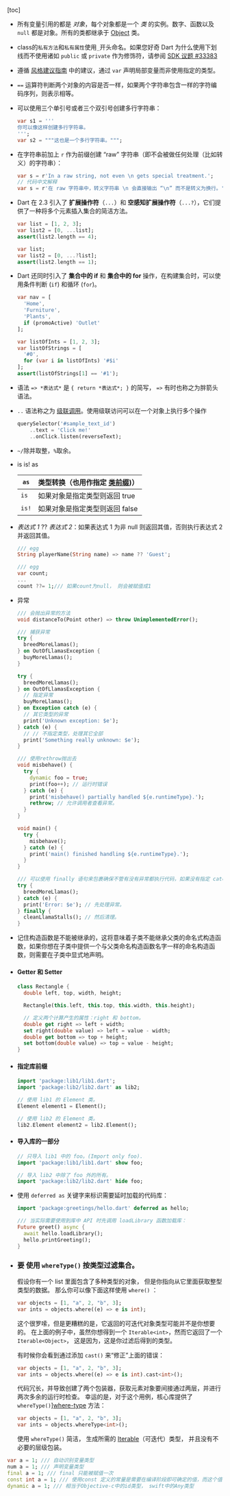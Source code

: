[toc] 
* 所有变量引用的都是 *对象*，每个对象都是一个 *类* 的实例。数字、函数以及 `null` 都是对象。所有的类都继承于 [Object](https://api.dart.dev/stable/dart-core/Object-class.html) 类。

* class的`私有方法`和`私有属性`使用`_`开头命名。如果您好奇 Dart 为什么使用下划线而不使用诸如 `public` 或 `private` 作为修饰符，请参阅 [SDK 议题 #33383](https://github.com/dart-lang/sdk/issues/33383)

* 遵循 [风格建议指南](https://dart.cn/guides/language/effective-dart/design#types) 中的建议，通过 `var` 声明局部变量而非使用指定的类型。

* `==` 运算符判断两个对象的内容是否一样，如果两个字符串包含一样的字符编码序列，则表示相等。

* 可以使用三个单引号或者三个双引号创建多行字符串：

  ```dart
  var s1 = '''
  你可以像这样创建多行字符串。
  ''';
  var s2 = """这也是一个多行字符串。""";
  ```

* 在字符串前加上 `r` 作为前缀创建 “raw” 字符串（即不会被做任何处理（比如转义）的字符串）：

  ```dart
  var s = r'In a raw string, not even \n gets special treatment.';
  // 代码中文解释
  var s = r'在 raw 字符串中，转义字符串 \n 会直接输出 “\n” 而不是转义为换行。';
  ```

* Dart 在 2.3 引入了 **扩展操作符**（`...`）和 **空感知扩展操作符**（`...?`），它们提供了一种将多个元素插入集合的简洁方法。

  ```dart
  var list = [1, 2, 3];
  var list2 = [0, ...list];
  assert(list2.length == 4);
  
  var list;
  var list2 = [0, ...?list];
  assert(list2.length == 1);
  ```

* Dart 还同时引入了 **集合中的 if** 和 **集合中的 for** 操作，在构建集合时，可以使用条件判断 (`if`) 和循环 (`for`)。

  ```dart
  var nav = [
    'Home',
    'Furniture',
    'Plants',
    if (promoActive) 'Outlet'
  ];
  
  var listOfInts = [1, 2, 3];
  var listOfStrings = [
    '#0',
    for (var i in listOfInts) '#$i'
  ];
  assert(listOfStrings[1] == '#1');
  ```

* 语法 `=> *表达式*` 是 `{ return *表达式*; }` 的简写， `=>` 有时也称之为胖箭头语法。

* `..` 语法称之为 [级联调用](https://dart.cn/guides/language/language-tour#cascade-notation-)。使用级联访问可以在一个对象上执行多个操作

  ```dart
  querySelector('#sample_text_id')
      ..text = 'Click me!'
      ..onClick.listen(reverseText);
  ```

* `~/`除并取整，`%`取余。

* is is! as

  | `as`  | 类型转换（也用作指定 [类前缀](https://dart.cn/guides/language/language-tour#specifying-a-library-prefix))） |
  | ----- | ------------------------------------------------------------ |
  | `is`  | 如果对象是指定类型则返回 true                                |
  | `is!` | 如果对象是指定类型则返回 false                               |

* *表达式 1* ?? *表达式 2*：如果表达式 1 为非 null 则返回其值，否则执行表达式 2 并返回其值。

  ```dart
  /// egg
  String playerName(String name) => name ?? 'Guest';
  
  /// egg
  var count;
  ...
  count ??= 1;/// 如果count为null， 则会被赋值成1
  ```

* 异常

  ```dart
  /// 会抛出异常的方法
  void distanceTo(Point other) => throw UnimplementedError();
  
  /// 捕获异常
  try {
    breedMoreLlamas();
  } on OutOfLlamasException {
    buyMoreLlamas();
  }
  
  try {
    breedMoreLlamas();
  } on OutOfLlamasException {
    // 指定异常
    buyMoreLlamas();
  } on Exception catch (e) {
    // 其它类型的异常
    print('Unknown exception: $e');
  } catch (e) {
    // // 不指定类型，处理其它全部
    print('Something really unknown: $e');
  }
  
  /// 使用rethrow抛出去
  void misbehave() {
    try {
      dynamic foo = true;
      print(foo++); // 运行时错误
    } catch (e) {
      print('misbehave() partially handled ${e.runtimeType}.');
      rethrow; // 允许调用者查看异常。
    }
  }
  
  void main() {
    try {
      misbehave();
    } catch (e) {
      print('main() finished handling ${e.runtimeType}.');
    }
  }
  
  /// 可以使用 finally 语句来包裹确保不管有没有异常都执行代码，如果没有指定 catch 语句来捕获异常，则在执行完 finally 语句后再抛出异常：finally 语句会在任何匹配的 catch 语句后执行：
  try {
    breedMoreLlamas();
  } catch (e) {
    print('Error: $e'); // 先处理异常。
  } finally {
    cleanLlamaStalls(); // 然后清理。
  }
  ```

* 记住构造函数是不能被继承的，这将意味着子类不能继承父类的命名式构造函数，如果你想在子类中提供一个与父类命名构造函数名字一样的命名构造函数，则需要在子类中显式地声明。

* #### Getter 和 Setter

  ```dart
  class Rectangle {
    double left, top, width, height;
  
    Rectangle(this.left, this.top, this.width, this.height);
  
    // 定义两个计算产生的属性：right 和 bottom。
    double get right => left + width;
    set right(double value) => left = value - width;
    double get bottom => top + height;
    set bottom(double value) => top = value - height;
  }
  ```

* #### 指定库前缀

  ```dart
  import 'package:lib1/lib1.dart';
  import 'package:lib2/lib2.dart' as lib2;
  
  // 使用 lib1 的 Element 类。
  Element element1 = Element();
  
  // 使用 lib2 的 Element 类。
  lib2.Element element2 = lib2.Element();
  ```

* #### 导入库的一部分

  ```dart
  // 只导入 lib1 中的 foo。(Import only foo).
  import 'package:lib1/lib1.dart' show foo;
  
  // 导入 lib2 中除了 foo 外的所有。
  import 'package:lib2/lib2.dart' hide foo;
  ```
  
* 使用 `deferred as` 关键字来标识需要延时加载的代码库：
  
  ```dart
  import 'package:greetings/hello.dart' deferred as hello;
  
  /// 当实际需要使用到库中 API 时先调用 loadLibrary 函数加载库：
  Future greet() async {
    await hello.loadLibrary();
    hello.printGreeting();
  }
  ```
  
* ### **要** 使用 `whereType()` 按类型过滤集合。

  假设你有一个 list 里面包含了多种类型的对象， 但是你指向从它里面获取整型类型的数据。 那么你可以像下面这样使用 `where()` ：

  ```dart
  var objects = [1, "a", 2, "b", 3];
  var ints = objects.where((e) => e is int);
  ```

  这个很罗嗦，但是更糟糕的是，它返回的可迭代对象类型可能并不是你想要的。 在上面的例子中，虽然你想得到一个 `Iterable<int>`，然而它返回了一个 `Iterable<Object>`， 这是因为，这是你过滤后得到的类型。

  有时候你会看到通过添加 `cast()` 来“修正”上面的错误：

  ```dart
  var objects = [1, "a", 2, "b", 3];
  var ints = objects.where((e) => e is int).cast<int>();
  ```

  代码冗长，并导致创建了两个包装器，获取元素对象要间接通过两层，并进行两次多余的运行时检查。 幸运的是，对于这个用例，核心库提供了 `whereType()`][where-type](https://api.dartlang.org/stable/dart-core/Iterable/whereType.html) 方法：

  ```dart
  var objects = [1, "a", 2, "b", 3];
  var ints = objects.whereType<int>();
  ```

  使用 `whereType()` 简洁， 生成所需的 [Iterable](https://api.dartlang.org/stable/dart-core/Iterable-class.html)（可迭代）类型， 并且没有不必要的层级包装。


```dart
var a = 1; /// 自动识别变量类型
num a = 1; /// 声明变量类型
final a = 1; /// final 只能被赋值一次
const int a = 1; /// 使用const 定义的常量是需要在编译阶段即可确定的值，而这个值一旦确定就不能再变化，否则会报错
dynamic a = 1; /// 相当于Objective-c中的id类型， swift中的Any类型
```

